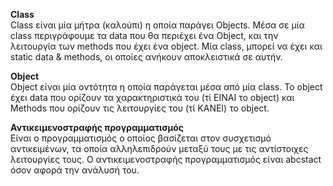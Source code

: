 **Class**<br>
Class είναι μία μήτρα (καλούπι) η οποία παράγει Objects. Μέσα σε μία class περιγράφουμε τα data που θα περιέχει ένα Object, και την λειτουργία των methods που έχει ένα object. Μία class, μπορεί να έχει και static data & methods, οι οποίες ανήκουν αποκλειστικά σε αυτήν.

**Object**<br>
Object είναι μία οντότητα η οποία παράγεται μέσα από μία class. Το object έχει data που ορίζουν τα χαρακτηριστικά του (τί ΕΙΝΑΙ το object) και Methods που ορίζουν τις λειτουργίες του (τί ΚΑΝΕΙ) το object. 

**Αντικειμενοστραφής προγραμματισμός**<br> 
Είναι ο προγραμματισμός ο οποίος βασίζεται στον συσχετισμό αντικειμένων, τα οποία αλληλεπιδρούν μεταξύ τους με τις αντίστοιχες λειτουργίες τους. Ο αντικειμενοστραφής προγραμματισμός είναι abcstact όσον αφορά την ανάλυσή του.
